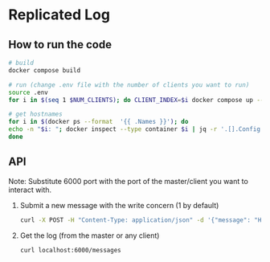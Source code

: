 # Replicated Log

## How to run the code

```bash
# build
docker compose build

# run (change .env file with the number of clients you want to run)
source .env
for i in $(seq 1 $NUM_CLIENTS); do CLIENT_INDEX=$i docker compose up --scale client=$i --no-recreate -d; done

# get hostnames
for i in $(docker ps --format  '{{ .Names }}'); do
echo -n "$i: "; docker inspect --type container $i | jq -r '.[].Config.Hostname'
done
```

## API

Note: Substitute 6000 port with the port of the master/client you want to interact with.

1. Submit a new message with the write concern (1 by default)

   ```bash
   curl -X POST -H "Content-Type: application/json" -d '{"message": "Hello World", "write_concern": 1}' http://localhost:6000/messages
   ```

2. Get the log (from the master or any client)
   ```bash
   curl localhost:6000/messages
   ```
